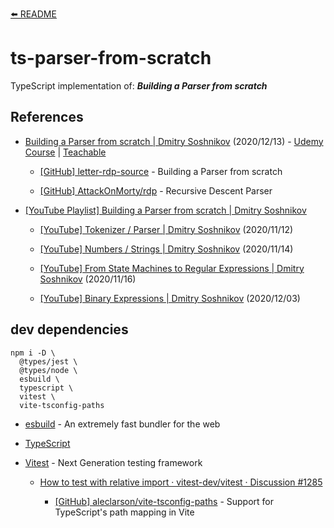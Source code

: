 [⬅️ README](../../README.md)

# ts-parser-from-scratch

TypeScript implementation of: _**Building a Parser from scratch**_

## References

- [Building a Parser from scratch | Dmitry Soshnikov](http://dmitrysoshnikov.com/courses/parser-from-scratch/) (2020/12/13) - [Udemy Course](https://www.udemy.com/course/parser-from-scratch/) | [Teachable](https://www.dmitrysoshnikov.education/p/parser-from-scratch/)

  - [[GitHub] letter-rdp-source](https://github.com/DmitrySoshnikov/letter-rdp-source) - Building a Parser from scratch

  - [[GitHub] AttackOnMorty/rdp](https://github.com/AttackOnMorty/rdp) - Recursive Descent Parser

- [[YouTube Playlist] Building a Parser from scratch | Dmitry Soshnikov](https://www.youtube.com/playlist?list=PLGNbPb3dQJ_5FTPfFIg28UxuMpu7k0eT4)

  - [[YouTube] Tokenizer / Parser | Dmitry Soshnikov](https://www.youtube.com/watch?v=4m7ubrdbWQU) (2020/11/12)

  - [[YouTube] Numbers / Strings | Dmitry Soshnikov](https://www.youtube.com/watch?v=0ZDPvdp2uFk) (2020/11/14)

  - [[YouTube] From State Machines to Regular Expressions | Dmitry Soshnikov](https://www.youtube.com/watch?v=nexKgX2d7wU) (2020/11/16)

  - [[YouTube] Binary Expressions | Dmitry Soshnikov](https://www.youtube.com/watch?v=nexKgX2d7wU) (2020/12/03)

## dev dependencies

```
npm i -D \
  @types/jest \
  @types/node \
  esbuild \
  typescript \
  vitest \
  vite-tsconfig-paths
```

- [esbuild](https://esbuild.github.io/) - An extremely fast bundler for the web

- [TypeScript](https://www.typescriptlang.org/)

- [Vitest](https://vitest.dev/) - Next Generation testing framework

  - [How to test with relative import · vitest-dev/vitest · Discussion #1285](https://github.com/vitest-dev/vitest/discussions/1285)

    - [[GitHub] aleclarson/vite-tsconfig-paths](https://github.com/aleclarson/vite-tsconfig-paths) - Support for TypeScript's path mapping in Vite
